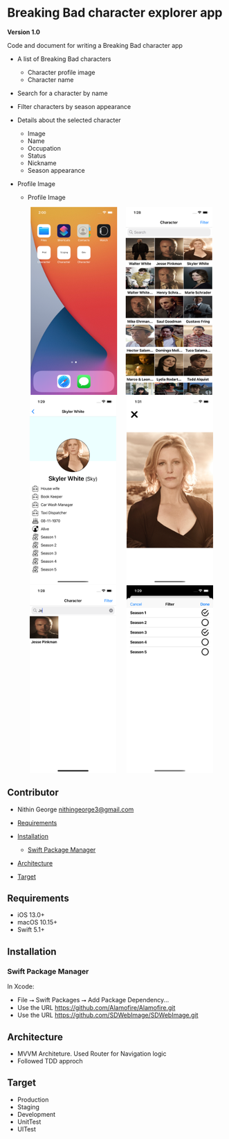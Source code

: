 # Breaking Bad character explorer app
**Version 1.0**

Code and document for writing a Breaking Bad character app
 -  A list of Breaking Bad characters
    - Character profile image
    - Character name
 - Search for a character by name
 - Filter characters by season appearance
 - Details about the selected character
    - Image 
    - Name
    - Occupation
    - Status 
    - Nickname 
    - Season appearance
- Profile Image  
    - Profile Image
    
    <p align="center">
      <img src="./Screenshot/targets.png" width="200" alt="VGS Show iOS SDK Aliases" hspace="10"><img src="./Screenshot/home.png" width="200" alt="VGS Show iOS SDK Aliases" hspace="10"><img src="./Screenshot/detail.png" width="200" alt="VGS Show iOS SDK Revealed Data" hspace="10"> <img src="./Screenshot/imageFull.png" width="200" alt="VGS Show iOS SDK Revealed Data" hspace="10"><img src="./Screenshot/search.png" width="200" alt="VGS Show iOS SDK Revealed Data" hspace="10"> <img src="./Screenshot/filter.png" width="200" alt="VGS Show iOS SDK Revealed Data" hspace="10">
    </p>
    
## Contributor
- Nithin George <nithingeorge3@gmail.com>

- [Requirements](#requirements)
- [Installation](#installation)
    - [Swift Package Manager](#swift-package-manager)
- [Architecture](#Architecture)
- [Target](#Target)
    
## Requirements
* iOS 13.0+
* macOS 10.15+
* Swift 5.1+

## Installation

### Swift Package Manager

In Xcode:
* File ⭢ Swift Packages ⭢ Add Package Dependency...
* Use the URL https://github.com/Alamofire/Alamofire.git
* Use the URL https://github.com/SDWebImage/SDWebImage.git

## Architecture 
* MVVM Architeture. Used Router for Navigation logic
* Followed TDD approch

## Target

* Production
* Staging
* Development
* UnitTest
* UITest


